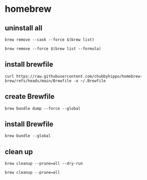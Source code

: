 # homebrew
## uninstall all
```shell
brew remove --cask --force $(brew list)
```
```shell
brew remove --force $(brew list --formula)
```
## install brewfile
```shell
curl https://raw.githubusercontent.com/chubbyhippo/homebrew-brew/refs/heads/main/Brewfile -o ~/.Brewfile
```
## create Brewfile
```shell
brew bundle dump --force --global
```
## install Brewfile
```shell
brew bundle --global
```
## clean up
```shell
brew cleanup --prune=all --dry-run
```
```shell
brew cleanup --prune=all
```
